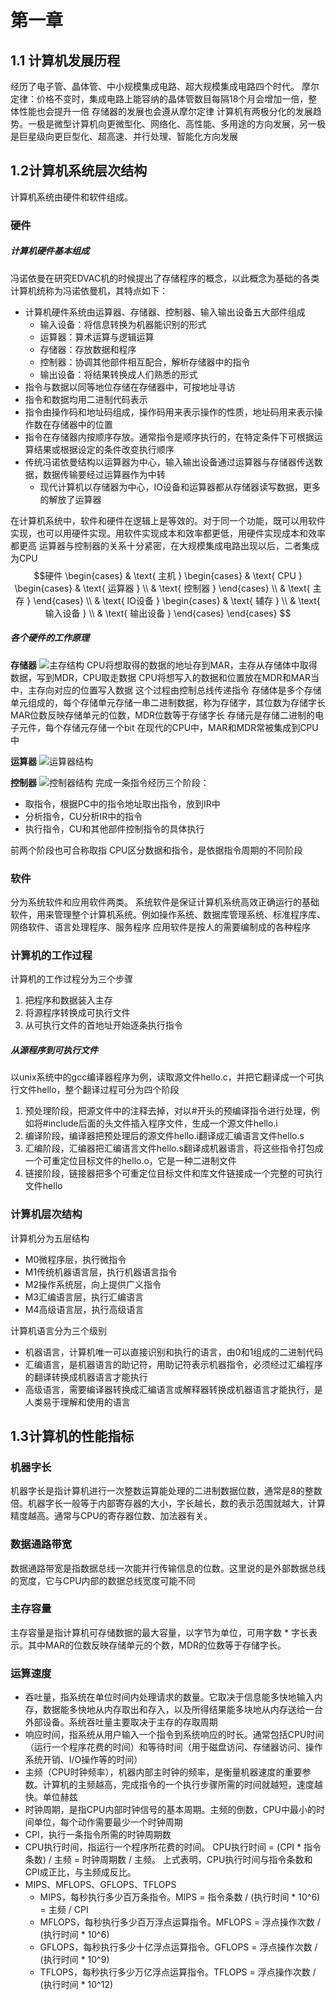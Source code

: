 # 第一章
## 1.1 计算机发展历程
经历了电子管、晶体管、中小规模集成电路、超大规模集成电路四个时代。
摩尔定律：价格不变时，集成电路上能容纳的晶体管数目每隔18个月会增加一倍，整体性能也会提升一倍
存储器的发展也会遵从摩尔定律
计算机有两极分化的发展趋势。一极是微型计算机向更微型化、网络化、高性能、多用途的方向发展，另一极是巨星级向更巨型化、超高速、并行处理、智能化方向发展

## 1.2计算机系统层次结构
计算机系统由硬件和软件组成。

### 硬件
##### 计算机硬件基本组成
冯诺依曼在研究EDVAC机的时候提出了存储程序的概念，以此概念为基础的各类计算机统称为冯诺依曼机，其特点如下：
- 计算机硬件系统由运算器、存储器、控制器、输入输出设备五大部件组成
  - 输入设备：将信息转换为机器能识别的形式
  - 运算器：算术运算与逻辑运算
  - 存储器：存放数据和程序
  - 控制器：协调其他部件相互配合，解析存储器中的指令
  - 输出设备：将结果转换成人们熟悉的形式
- 指令与数据以同等地位存储在存储器中，可按地址寻访
- 指令和数据均用二进制代码表示
- 指令由操作码和地址码组成，操作码用来表示操作的性质，地址码用来表示操作数在存储器中的位置
- 指令在存储器内按顺序存放。通常指令是顺序执行的，在特定条件下可根据运算结果或根据设定的条件改变执行顺序
- 传统冯诺依曼结构以运算器为中心，输入输出设备通过运算器与存储器传送数据，数据传输要经过运算器作为中转
  - 现代计算机以存储器为中心，IO设备和运算器都从存储器读写数据，更多的解放了运算器

在计算机系统中，软件和硬件在逻辑上是等效的。对于同一个功能，既可以用软件实现，也可以用硬件实现。用软件实现成本和效率都更低，用硬件实现成本和效率都更高
运算器与控制器的关系十分紧密，在大规模集成电路出现以后，二者集成为CPU
$$硬件
\begin{cases}
    & \text{ 主机 }
    \begin{cases}
        & \text{ CPU }
        \begin{cases}
            & \text{ 运算器 } \\
            & \text{ 控制器 } 
        \end{cases} \\
        & \text{ 主存 }
    \end{cases} \\
    & \text{ IO设备 }
    \begin{cases}
        & \text{ 辅存 } \\
        & \text{ 输入设备 } \\
        & \text{ 输出设备 } 
    \end{cases}
\end{cases}
$$

##### 各个硬件的工作原理

**存储器**
![主存结构](img/计组/主存结构.jpg)
CPU将想取得的数据的地址存到MAR，主存从存储体中取得数据，写到MDR，CPU取走数据
CPU将想写入的数据和位置放在MDR和MAR当中，主存向对应的位置写入数据
这个过程由控制总线传递指令
存储体是多个存储单元组成的，每个存储单元存储一串二进制数据，称为存储字，其位数为存储字长
MAR位数反映存储单元的位数，MDR位数等于存储字长
存储元是存储二进制的电子元件，每个存储元存储一个bit
在现代的CPU中，MAR和MDR常被集成到CPU中

**运算器**
![运算器结构](img/计组/运算器结构.png)

**控制器**
![控制器结构](img/计组/控制器结构.jpg)
完成一条指令经历三个阶段：
- 取指令，根据PC中的指令地址取出指令，放到IR中
- 分析指令，CU分析IR中的指令
- 执行指令，CU和其他部件控制指令的具体执行

前两个阶段也可合称取指
CPU区分数据和指令，是依据指令周期的不同阶段

### 软件
分为系统软件和应用软件两类。
系统软件是保证计算机系统高效正确运行的基础软件，用来管理整个计算机系统。例如操作系统、数据库管理系统、标准程序库、网络软件、语言处理程序、服务程序
应用软件是按人的需要编制成的各种程序

### 计算机的工作过程
计算机的工作过程分为三个步骤
1. 把程序和数据装入主存
2. 将源程序转换成可执行文件
3. 从可执行文件的首地址开始逐条执行指令

##### 从源程序到可执行文件
以unix系统中的gcc编译器程序为例，读取源文件hello.c，并把它翻译成一个可执行文件hello，整个翻译过程可分为四个阶段
1. 预处理阶段，把源文件中的注释去掉，对以#开头的预编译指令进行处理，例如将#include后面的头文件插入程序文件，生成一个源文件hello.i
2. 编译阶段，编译器把预处理后的源文件hello.i翻译成汇编语言文件hello.s
3. 汇编阶段，汇编器把汇编语言文件hello.s翻译成机器语言，将这些指令打包成一个可重定位目标文件的hello.o，它是一种二进制文件
4. 链接阶段，链接器把多个可重定位目标文件和库文件链接成一个完整的可执行文件hello

### 计算机层次结构

计算机分为五层结构
- M0微程序层，执行微指令
- M1传统机器语言层，执行机器语言指令
- M2操作系统层，向上提供广义指令
- M3汇编语言层，执行汇编语言
- M4高级语言层，执行高级语言

计算机语言分为三个级别
- 机器语言，计算机唯一可以直接识别和执行的语言，由0和1组成的二进制代码
- 汇编语言，是机器语言的助记符，用助记符表示机器指令，必须经过汇编程序的翻译转换成机器语言才能执行
- 高级语言，需要编译器转换成汇编语言或解释器转换成机器语言才能执行，是人类易于理解和使用的语言

## 1.3计算机的性能指标
### 机器字长
机器字长是指计算机进行一次整数运算能处理的二进制数据位数，通常是8的整数倍。机器字长一般等于内部寄存器的大小，字长越长，数的表示范围就越大，计算精度越高。通常与CPU的寄存器位数、加法器有关。

### 数据通路带宽
数据通路带宽是指数据总线一次能并行传输信息的位数。这里说的是外部数据总线的宽度，它与CPU内部的数据总线宽度可能不同

### 主存容量
主存容量是指计算机可存储数据的最大容量，以字节为单位，可用字数 * 字长表示。其中MAR的位数反映存储单元的个数，MDR的位数等于存储字长。

### 运算速度
- 吞吐量，指系统在单位时间内处理请求的数量。它取决于信息能多快地输入内存，数据能多快地从内存取出和存入，以及所得结果能多块地从内存送给一台外部设备。系统吞吐量主要取决于主存的存取周期
- 响应时间，指系统从用户输入一个指令到系统响应的时长。通常包括CPU时间（运行一个程序花费的时间）和等待时间（用于磁盘访问、存储器访问、操作系统开销、I/O操作等的时间）
- 主频（CPU时钟频率），机器内部主时钟的频率，是衡量机器速度的重要参数。计算机的主频越高，完成指令的一个执行步骤所需的时间就越短，速度越快。单位赫兹
- 时钟周期，是指CPU内部时钟信号的基本周期。主频的倒数，CPU中最小的时间单位，每个动作需要最少一个时钟周期
- CPI，执行一条指令所需的时钟周期数
- CPU执行时间，指运行一个程序所花费的时间。
  CPU执行时间 = (CPI * 指令条数) / 主频 = 时钟周期数 / 主频。
  上式表明，CPU执行时间与指令条数和CPI成正比，与主频成反比。
- MIPS、MFLOPS、GFLOPS、TFLOPS
  - MIPS，每秒执行多少百万条指令。MIPS = 指令条数 / (执行时间 * 10^6) = 主频 / CPI
  - MFLOPS，每秒执行多少百万浮点运算指令。MFLOPS = 浮点操作次数 / (执行时间 * 10^6)
  - GFLOPS，每秒执行多少十亿浮点运算指令。GFLOPS = 浮点操作次数 / (执行时间 * 10^9)
  - TFLOPS，每秒执行多少万亿浮点运算指令。TFLOPS = 浮点操作次数 / (执行时间 * 10^12)
